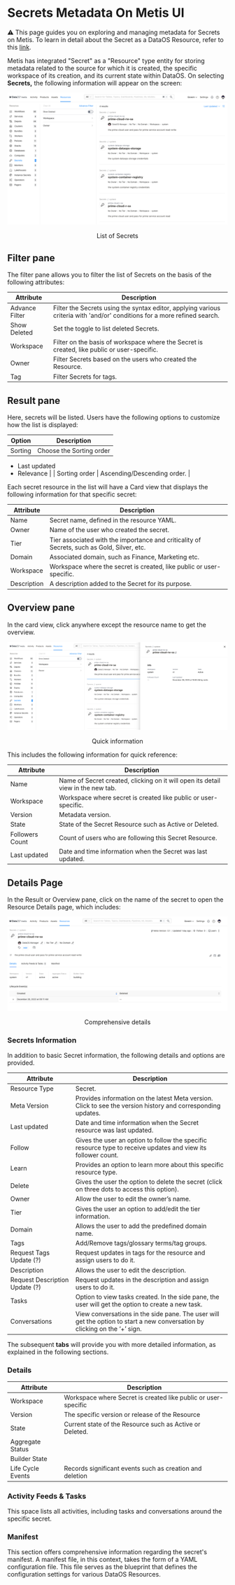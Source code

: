 # Secrets Metadata On Metis UI

<aside class="callout">
⚠️ This page guides you on exploring and managing metadata for Secrets on Metis. To learn in detail about the Secret as a DataOS Resource, refer to this <a href="/resources/secret/">link</a>.

</aside>

Metis has integrated "Secret" as a "Resource" type entity for storing metadata related to the source for which it is created, the specific workspace of its creation, and its current state within DataOS. On selecting **Secrets,** the following information will appear on the screen:

![secrets.png](metis_resources_secrets/secrets.png)
<figcaption align = "center"> List of Secrets  </figcaption>

## Filter pane

The filter pane allows you to filter the list of Secrets on the basis of the following attributes:

| Attribute | Description |
| --- | --- |
| Advance Filter | Filter the Secrets using the syntax editor, applying various criteria with 'and/or' conditions for a more refined search. |
| Show Deleted | Set the toggle to list deleted Secrets. |
| Workspace | Filter on the basis of workspace where the Secret is created, like public or user-specific. |
| Owner | Filter Secrets based on the users who created the Resource. |
| Tag | Filter Secrets for tags. |

## Result pane

Here, secrets will be listed. Users have the following options to customize how the list is displayed:

| Option | Description |
| --- | --- |
| Sorting | Choose the Sorting order
- Last updated
- Relevance |
| Sorting order | Ascending/Descending order. |

Each secret resource in the list will have a Card view that displays the following information for that specific secret:

| Attribute | Description |
| --- | --- |
| Name | Secret name, defined in the resource YAML. |
| Owner | Name of the user who created the secret. |
| Tier | Tier associated with the importance and criticality of Secrets, such as Gold, Silver, etc. |
| Domain | Associated domain, such as Finance, Marketing etc. |
| Workspace | Workspace where the secret is created, like public or user-specific. |
| Description | A description added to the Secret for its purpose. |

## Overview pane

In the card view, click anywhere except the resource name to get the overview.

![secret_overview.png](metis_resources_secrets/secret_overview.png)
<figcaption align = "center"> Quick information  </figcaption>

This includes the following information for quick reference:

| Attribute | Description |
| --- | --- |
| Name | Name of Secret created, clicking on it will open its detail view in the new tab. |
| Workspace | Workspace where secret is created like public or user-specific. |
| Version | Metadata version. |
| State | State of the Secret Resource such as Active or Deleted. |
| Followers Count | Count of users who are following this Secret Resource. |
| Last updated | Date and time information when the Secret was last updated. |

## Details Page

In the Result or Overview pane, click on the name of the secret to open the Resource Details page, which includes:

![secret_details.png](metis_resources_secrets/secret_details.png)
<figcaption align = "center"> Comprehensive details  </figcaption>

### **Secrets Information**

In addition to basic Secret information, the following details and options are provided.

| Attribute | Description |
| --- | --- |
| Resource Type | Secret. |
| Meta Version | Provides information on the latest Meta version. Click to see the version history and corresponding updates.  |
| Last updated | Date and time information when the Secret resource was last updated. |
| Follow | Gives the user an option to follow the specific resource type to receive updates and view its follower count. |
| Learn | Provides an option to learn more about this specific resource type. |
| Delete | Gives the user the option to delete the secret (click on three dots to access this option). |
| Owner | Allow the user to edit the owner’s name. |
| Tier | Gives the user an option to add/edit the tier information. |
| Domain | Allows the user to add the predefined domain name. |
| Tags | Add/Remove tags/glossary terms/tag groups. |
| Request Tags Update (?) | Request updates in tags for the resource and assign users to do it. |
| Description | Allows the user to edit the description. |
| Request Description Update (?) | Request updates in the description and assign users to do it. |
| Tasks | Option to view tasks created. In the side pane, the user will get the option to create a new task. |
| Conversations | View conversations in the side pane. The user will get the option to start a new conversation by clicking on the ‘+’ sign. |

The subsequent **tabs** will provide you with more detailed information, as explained in the following sections.

### **Details**

| Attribute | Description |
| --- | --- |
| Workspace | Workspace where Secret is created like public or user-specific |
| Version | The specific version or release of the Resource |
| State | Current state of the Resource such as Active or Deleted. |
| Aggregate Status |  |
| Builder State |  |
| Life Cycle Events | Records significant events such as creation and deletion |

### **Activity Feeds & Tasks**

This space lists all activities, including tasks and conversations around the specific secret.

### **Manifest**

This section offers comprehensive information regarding the secret's manifest. A manifest file, in this context, takes the form of a YAML configuration file. This file serves as the blueprint that defines the configuration settings for various DataOS Resources.